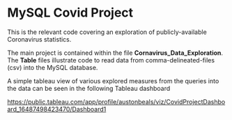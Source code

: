 # MySQL Covid Project

This is the relevant code covering an exploration of publicly-available Coronavirus statistics.

The main project is contained within the file **Cornavirus_Data_Exploration**. The **Table** files illustrate code to read data from comma-delineated-files (csv)
into the MySQL database.

A simple tableau view of various explored measures from the queries into the data can be seen in the following Tableau dashboard

https://public.tableau.com/app/profile/austonbeals/viz/CovidProjectDashboard_16487498423470/Dashboard1
